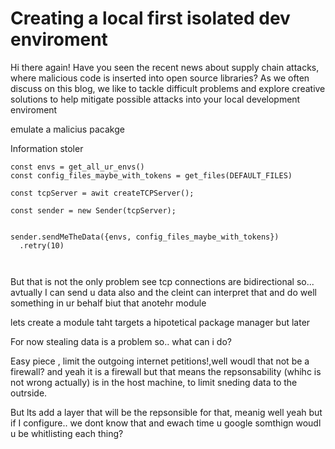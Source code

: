 # Creating a local first isolated dev enviroment


Hi there again! Have you seen the recent news about supply chain attacks, where malicious code is inserted into open source libraries? As we often discuss on this blog, we like to tackle difficult problems and explore creative solutions to help mitigate possible attacks
into your local development enviroment

emulate a malicius pacakge

Information stoler

```
const envs = get_all_ur_envs()
const config_files_maybe_with_tokens = get_files(DEFAULT_FILES)

const tcpServer = awit createTCPServer();

const sender = new Sender(tcpServer);


sender.sendMeTheData({envs, config_files_maybe_with_tokens})
  .retry(10)
  


```

But that is not the only problem see tcp connections are bidirectional
so... avtually I can send u data also and the cleint can interpret that and 
do well something in ur behalf biut that anotehr module

lets create a module taht targets a hipotetical package manager but later

For now stealing data is a problem so.. what can i do?

Easy piece , limit the outgoing internet petitions!,well woudl that not be a 
firewall? and yeah it is a firewall but that means the repsonsability
(whihc is not wrong actually) is in the host machine, to limit sneding data to the 
outrside. 

But lts add a layer that will be the repsonsible for that, meanig well yeah but if I configure.. 
we dont know that and ewach time u google somthign woudl u be whitlisting 
each thing?
